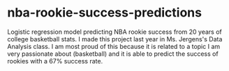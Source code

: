 # nba-rookie-success-predictions
Logistic regression model predicting NBA rookie success from 20 years of college basketball stats. I made this project last year in Ms. Jergens's Data Analysis class. I am most proud of this because it is related to a topic I am very passionate about (basketball) and it is able to predict the success of rookies with a 67% success rate.
